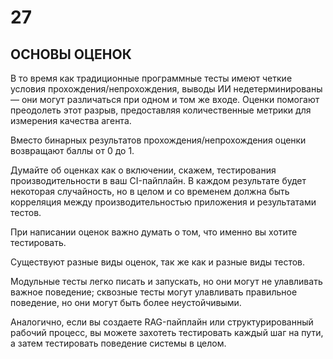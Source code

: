 # 27
## ОСНОВЫ ОЦЕНОК

В то время как традиционные программные тесты имеют четкие условия прохождения/непрохождения, выводы ИИ недетерминированы — они могут различаться при одном и том же входе. Оценки помогают преодолеть этот разрыв, предоставляя количественные метрики для измерения качества агента.

Вместо бинарных результатов прохождения/непрохождения оценки возвращают баллы от 0 до 1.

Думайте об оценках как о включении, скажем, тестирования производительности в ваш CI-пайплайн. В каждом результате будет некоторая случайность, но в целом и со временем должна быть корреляция между производительностью приложения и результатами тестов.

При написании оценок важно думать о том, что именно вы хотите тестировать.

Существуют разные виды оценок, так же как и разные виды тестов.

Модульные тесты легко писать и запускать, но они могут не улавливать важное поведение; сквозные тесты могут улавливать правильное поведение, но они могут быть более неустойчивыми.

Аналогично, если вы создаете RAG-пайплайн или структурированный рабочий процесс, вы можете захотеть тестировать каждый шаг на пути, а затем тестировать поведение системы в целом.